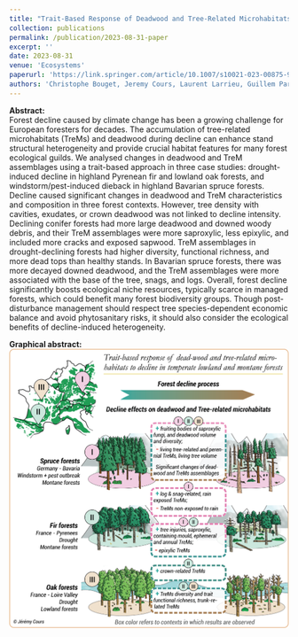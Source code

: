 ```yaml
---
title: "Trait-Based Response of Deadwood and Tree-Related Microhabitats to Decline in Temperate Lowland and Montane Forests"
collection: publications
permalink: /publication/2023-08-31-paper
excerpt: ''
date: 2023-08-31
venue: 'Ecosystems'
paperurl: 'https://link.springer.com/article/10.1007/s10021-023-00875-9'
authors: 'Christophe Bouget, Jeremy Cours, Laurent Larrieu, Guillem Parmain, Jörg Müller, Valentin Speckens & Aurélien Sallé'
---
```


**Abstract:**\
Forest decline caused by climate change has been a growing challenge for European foresters for decades. The accumulation of tree-related microhabitats (TreMs) and deadwood during decline can enhance stand structural heterogeneity and provide crucial habitat features for many forest ecological guilds. We analysed changes in deadwood and TreM assemblages using a trait-based approach in three case studies: drought-induced decline in highland Pyrenean fir and lowland oak forests, and windstorm/pest-induced dieback in highland Bavarian spruce forests. Decline caused significant changes in deadwood and TreM characteristics and composition in three forest contexts. However, tree density with cavities, exudates, or crown deadwood was not linked to decline intensity. Declining conifer forests had more large deadwood and downed woody debris, and their TreM assemblages were more saproxylic, less epixylic, and included more cracks and exposed sapwood. TreM assemblages in drought-declining forests had higher diversity, functional richness, and more dead tops than healthy stands. In Bavarian spruce forests, there was more decayed downed deadwood, and the TreM assemblages were more associated with the base of the tree, snags, and logs. Overall, forest decline significantly boosts ecological niche resources, typically scarce in managed forests, which could benefit many forest biodiversity groups. Though post-disturbance management should respect tree species-dependent economic balance and avoid phytosanitary risks, it should also consider the ecological benefits of decline-induced heterogeneity.


**Graphical abstract:**\
![image](_publications/Figures/2023_Graph_abst_Ecosys.png)
